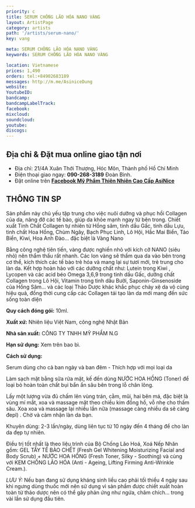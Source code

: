 ```yaml
---
priority: c
title: SERUM CHỐNG LÃO HÓA NANO VÀNG
layout: ArtistPage
category: artists
path: '/artists/serum-nano/'
key: vang

meta: SERUM CHỐNG LÃO HÓA NANO VÀNG
keywords: SERUM CHỐNG LÃO HÓA NANO VÀNG

location: Vietnamese
prices: 1,490
orders: tel:+84902683189
messages: http://m.me/AsiniceDung
website: 
YoutubeID: 
bandcamp: 
bandcampLabelTrack: 
facebook: 
mixcloud: 
soundcloud: 
youtube: 
discogs: 
---
```


## Địa chỉ & Đặt mua online giao tận nơi

- Địa chỉ: 21/4A Xuân Thới Thượng, Hóc Môn, Thành phố Hồ Chí Minh
- Điện thoại giao ngay: **090-268-3189** Đoàn Bình.
- Đặt online trên [**Facebook Mỹ Phẩm Thiên Nhiên Cao Cấp AsiNice**](https://www.facebook.com/AsiniceDung)


## THÔNG TIN SP

Sản phẩm này chủ yếu tập trung cho việc nuôi dưỡng và phục hồi Collagen của da, nâng đỡ các tế bào, giúp da khỏe mạnh ngay từ bên trong.
Chiết xuất Tinh Chất Collagen tự nhiên từ Hồng sâm, tinh dầu Gấc, tinh dầu Lựu, tinh chất Hoa Hồng, Chùm Ngây, Bạch Phục Linh, Lô Hội, Hắc Mai Biển, Tảo Biển, Kiwi, Hoa Anh Đào... đặc biệt là Vàng Nano

Bằng công nghệ tiên tiến, vàng được nghiền nhỏ với kích cỡ NANO (siêu nhỏ) nên thẩm thấu rất nhanh. Các Ion vàng sẽ thấm qua da vào bên trong cơ thể, kích thích các tế bào trẻ hóa và mang lại sự tươi mới, trẻ trung cho làn da. Kết hợp hoàn hảo với các dưỡng chất như:  Lutein trong Kiwi , Lycopen và các acid béo Omega 3,6,9 trong tinh dầu Gấc, dưỡng chất Collagen trong Lô Hội, Vitamin trong tinh dầu Bưởi,  Saponin-Ginsenoside của Hồng Sâm... và các loại Thảo Dược khác khắc phục chảy xệ da vô cùng hiệu quả, đồng thời cung cấp các Collagen tái tạo làn da mới mang đến sức sống toàn diện

**Quy cách đóng gói:** 10ml.

**Xuất xứ:** Nhiên liệu Việt Nam, công nghệ Nhật Bản

**Nhà sản xuất:** CÔNG TY TNHH MỸ PHẨM N.G 

**Hạn sử dụng:** Xem trên bao bì.

**Cách sử dụng:**

Serum dùng cho cả ban ngày và ban đêm - Thích hợp với mọi loại da

Làm sạch mặt bằng sữa rửa mặt, kế đến dùng NƯỚC HOA HỒNG (Toner)  để loại bỏ hoàn toàn chất bụi bẩn ẩn sâu bên trong lỗ chân lông.

Lấy một lượng vừa đủ chấm lên vùng trán, cằm, mũi, hai bên má, đặc biệt là vùng mí mắt, xoa và massage mặt theo chiều kim đồng hồ, vỗ nhẹ cho thấm sâu. Xoa xoa và massage lại nhiều lần nữa (massage càng nhiều da sẽ càng đepl)  . Chờ và cảm nhận làn da bạn.

Khuyên dùng: 2-3 lần/ngày, dùng liên tục từ 10 ngày đến 4 tháng để cho làn da đẹp tự nhiên.

Điều trị tốt nhất là theo liệu trình của Bộ Chống Lão Hoá, Xoá Nếp Nhăn gồm: GEL TẨY TẾ BÀO CHẾT (Fresh Gel Whitening Moisturizing Facial and Body Scrub) + NƯỚC HOA HỒNG (Fresh Toner, Silky - Soothing) và cùng với KEM CHỐNG LÃO HÓA (Anti -  Ageing, Lifting Firming Anti-Wrinkle Cream.).

*LƯU Ý:* Nếu bạn đang sử dụng kháng sinh liều cao phải tối thiểu 4 ngày sau khi ngưng dùng thuốc mới nên sử dụng vì sản phẩm được chiết xuất hoàn toàn từ thảo dược nên có thể gây phản ứng như ngứa, châm chích... trong vài lần sử dụng đầu tiên.